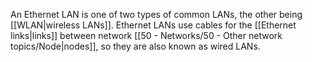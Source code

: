 An Ethernet LAN is one of two types of common LANs, the other being [[WLAN|wireless LANs]]. Ethernet LANs use cables for the [[Ethernet links|links]] between network [[50 - Networks/50 - Other network topics/Node|nodes]], so they are also known as wired LANs.